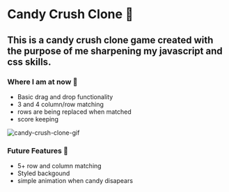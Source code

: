 # Candy Crush Clone 🍭
## This is a candy crush clone game created with the purpose of me sharpening my javascript and css skills.


### Where I am at now 🍬
- Basic drag and drop functionality
- 3 and 4 column/row matching
- rows are being replaced when matched 
- score keeping

![candy-crush-clone-gif](https://user-images.githubusercontent.com/7613670/109446990-56d41a00-7a08-11eb-8ef2-807d7b17530a.gif)


### Future Features 🧁
- 5+ row and column matching 
- Styled backgound
- simple animation when candy disapears 
